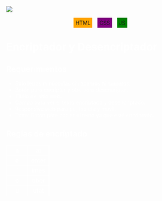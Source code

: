 <div style="width: 100%;">
        <img src="https://imgur.com/FDlzpae.png" style="display: block;margin: auto;">
        <div class="bannerbtn">
            <a class="b1" href="">HTML</a>
            <a class="b2" href="">CSS</a>
            <a class="b3" href="">JS</a>
        </div>
        <h1>
            Encriptador y Desencriptador
        </h1>
        <h2>
            Requerimientos
        </h2>
        <ul>
            <li>Solo letras minúsculas sin acentos ni números.</li>
            <li>Botón para encriptar y otro para desencriptar.</li>
            <li>Titúlo de sitio web.</li>
            <li>Campo para ver el texto encriptado y desencriptado.</li>
            <li>Responsive web para pc, tableta y móvil.</li>
            <li>Extra: Botón pára copiar el texto ya que esté encriptado.</li>
        </ul>
        <h2>
            Reglas de encriptado
        </h2>
        <table>
            <tr>
                <td>a</td>
                <td>ai</td>
            </tr>
            <tr>
                <td>e</td>
                <td>enter</td>
            </tr>
            <tr>
                <td>i</td>
                <td>imes</td>
            </tr>
            <tr>
                <td>o</td>
                <td>ober</td>
            </tr>
            <tr>
                <td>u</td>
                <td>ufat</td>
            </tr>
        </table>
    </div>
<style>
    a{
        text-decoration: none;
        color: white;
        margin: 5px;
        padding: 5px;
    }
    .b1{
        background-color: orange;
    }
    .b2{
        background-color: purple;
    }
    .b3{
       background-color: green; 
    }
    .bannerbtn{
        display: block;
        margin: auto; 
        text-align: center;
        margin-top: 20px;
    }
    div,table{
        color: white;
    }
    table{
        text-align: center;
    }
    td{
        min-width: 40px;
        border: 1px solid white;
    }
    
</style>
